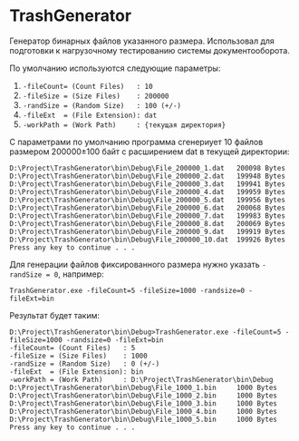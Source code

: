 # TrashGenerator

Генератор бинарных файлов указанного размера.
Использовал для подготовки к нагрузочному тестированию системы документооборота.

По умолчанию используются следующие параметры:

1. `-fileCount= (Count Files)   : 10`
2. `-fileSize = (Size Files)    : 200000`
3. `-randSize = (Random Size)   : 100 (+/-)`
4. `-fileExt  = (File Extension): dat`
5. `-workPath = (Work Path)     : {текущая директория}`

С параметрами по умолчанию программа сгенериует 10 файлов размером 200000±100 байт с расширением dat в текущей директории:

```
D:\Project\TrashGenerator\bin\Debug\File_200000_1.dat   200098 Bytes
D:\Project\TrashGenerator\bin\Debug\File_200000_2.dat   199948 Bytes
D:\Project\TrashGenerator\bin\Debug\File_200000_3.dat   199941 Bytes
D:\Project\TrashGenerator\bin\Debug\File_200000_4.dat   199959 Bytes
D:\Project\TrashGenerator\bin\Debug\File_200000_5.dat   199956 Bytes
D:\Project\TrashGenerator\bin\Debug\File_200000_6.dat   200068 Bytes
D:\Project\TrashGenerator\bin\Debug\File_200000_7.dat   199983 Bytes
D:\Project\TrashGenerator\bin\Debug\File_200000_8.dat   200069 Bytes
D:\Project\TrashGenerator\bin\Debug\File_200000_9.dat   199919 Bytes
D:\Project\TrashGenerator\bin\Debug\File_200000_10.dat  199926 Bytes
Press any key to continue . . .
```

Для генерации файлов фиксированного размера нужно указать `-randSize = 0`, например:

`TrashGenerator.exe -fileCount=5 -fileSize=1000 -randsize=0 -fileExt=bin`

Результат будет таким:

```
D:\Project\TrashGenerator\bin\Debug>TrashGenerator.exe -fileCount=5 -fileSize=1000 -randsize=0 -fileExt=bin
-fileCount= (Count Files)   : 5
-fileSize = (Size Files)    : 1000
-randSize = (Random Size)   : 0 (+/-)
-fileExt  = (File Extension): bin
-workPath = (Work Path)     : D:\Project\TrashGenerator\bin\Debug
D:\Project\TrashGenerator\bin\Debug\File_1000_1.bin     1000 Bytes
D:\Project\TrashGenerator\bin\Debug\File_1000_2.bin     1000 Bytes
D:\Project\TrashGenerator\bin\Debug\File_1000_3.bin     1000 Bytes
D:\Project\TrashGenerator\bin\Debug\File_1000_4.bin     1000 Bytes
D:\Project\TrashGenerator\bin\Debug\File_1000_5.bin     1000 Bytes
Press any key to continue . . .
```
